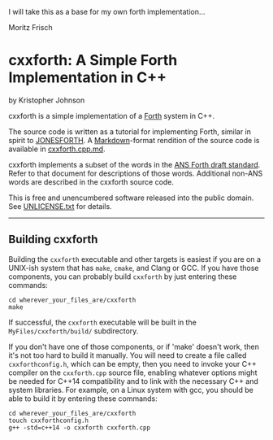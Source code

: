 I will take this as a base for my own forth implementation...

Moritz Frisch

cxxforth: A Simple Forth Implementation in C++
==============================================

by Kristopher Johnson

cxxforth is a simple implementation of a [Forth][forth] system in C++.

The source code is written as a tutorial for implementing Forth, similar in
spirit to [JONESFORTH][jonesforth].  A [Markdown][markdown]-format rendition of
the source code is available in [cxxforth.cpp.md](cxxforth.cpp.md).

cxxforth implements a subset of the words in the [ANS Forth draft
standard][dpans].   Refer to that document for descriptions of those words.
Additional non-ANS words are described in the cxxforth source code.

This is free and unencumbered software released into the public domain.  See
[UNLICENSE.txt](UNLICENSE.txt) for details.

[forth]: https://en.wikipedia.org/wiki/Forth_(programming_language) "Forth (programming language)"

[jonesforth]: http://git.annexia.org/?p=jonesforth.git;a=blob;f=jonesforth.S;h=45e6e854a5d2a4c3f26af264dfce56379d401425;hb=HEAD

[markdown]: https://daringfireball.net/projects/markdown/ "Markdown"

[dpans]: http://forth.sourceforge.net/std/dpans/dpansf.htm "Alphabetic list of words"

----

Building cxxforth
-----------------

Building the `cxxforth` executable and other targets is easiest if you are on a
UNIX-ish system that has `make`, `cmake`, and Clang or GCC.  If you have those
components, you can probably build `cxxforth` by just entering these commands:

    cd wherever_your_files_are/cxxforth
    make

If successful, the `cxxforth` executable will be built in the
`MyFiles/cxxforth/build/` subdirectory.

If you don't have one of those components, or if 'make' doesn't work, then it's
not too hard to build it manually.  You will need to create a file called
`cxxforthconfig.h`, which can be empty, then you need to invoke your C++
compiler on the `cxxforth.cpp` source file, enabling whatever options might be
needed for C++14 compatibility and to link with the necessary C++ and system
libraries.  For example, on a Linux system with gcc, you should be able to
build it by entering these commands:

    cd wherever_your_files_are/cxxforth
    touch cxxforthconfig.h
    g++ -std=c++14 -o cxxforth cxxforth.cpp

